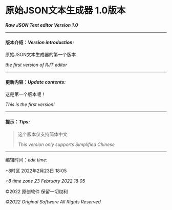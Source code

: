 # **原始JSON文本生成器 1.0版本** 
***Raw JSON Text editor Version 1.0***

---
#### 版本介绍：*Version introduction:*

原始JSON文本生成器的第一个版本

*the first version of RJT editor*

---
#### 更新内容：*Update contents:*

这是第一个版本呢！

*This is the first version!*

---
#### 提示：*Tips:*
>这个版本仅支持简体中文
>
>*This version only supports Simplified Chinese*
---
编辑时间：*edit time:*

+8时区 2022年2月23日 18:05

*+8 time zone 23 February 2022 18:05*

©2022 原创软件 保留一切权利

*©2022 Original Software All Rights Reserved*
